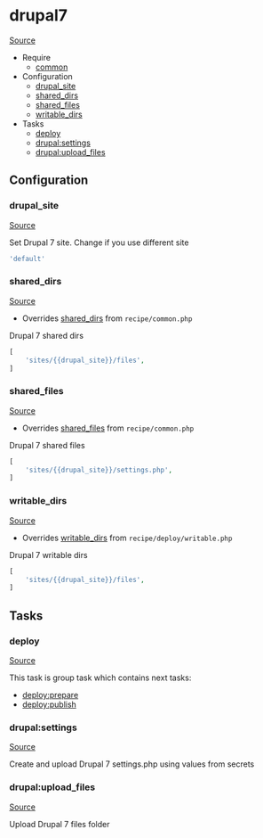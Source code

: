 <!-- DO NOT EDIT THIS FILE! -->
<!-- Instead edit recipe/drupal7.php -->
<!-- Then run bin/docgen -->

# drupal7

[Source](/recipe/drupal7.php)



* Require
  * [common](/docs/recipe/common.md)
* Configuration
  * [drupal_site](#drupal_site)
  * [shared_dirs](#shared_dirs)
  * [shared_files](#shared_files)
  * [writable_dirs](#writable_dirs)
* Tasks
  * [deploy](#deploy)
  * [drupal:settings](#drupalsettings)
  * [drupal:upload_files](#drupalupload_files)

## Configuration
### drupal_site
[Source](https://github.com/deployphp/deployer/blob/master/recipe/drupal7.php#L14)

Set Drupal 7 site. Change if you use different site

```php title="Default value"
'default'
```


### shared_dirs
[Source](https://github.com/deployphp/deployer/blob/master/recipe/drupal7.php#L17)

* Overrides [shared_dirs](/docs/recipe/common.md#shared_dirs) from `recipe/common.php`

Drupal 7 shared dirs

```php title="Default value"
[
    'sites/{{drupal_site}}/files',
]
```


### shared_files
[Source](https://github.com/deployphp/deployer/blob/master/recipe/drupal7.php#L22)

* Overrides [shared_files](/docs/recipe/common.md#shared_files) from `recipe/common.php`

Drupal 7 shared files

```php title="Default value"
[
    'sites/{{drupal_site}}/settings.php',
]
```


### writable_dirs
[Source](https://github.com/deployphp/deployer/blob/master/recipe/drupal7.php#L27)

* Overrides [writable_dirs](/docs/recipe/deploy/writable.md#writable_dirs) from `recipe/deploy/writable.php`

Drupal 7 writable dirs

```php title="Default value"
[
    'sites/{{drupal_site}}/files',
]
```



## Tasks

### deploy
[Source](https://github.com/deployphp/deployer/blob/master/recipe/drupal7.php#L8)




This task is group task which contains next tasks:
* [deploy:prepare](/docs/recipe/common.md#deployprepare)
* [deploy:publish](/docs/recipe/common.md#deploypublish)


### drupal:settings
[Source](https://github.com/deployphp/deployer/blob/master/recipe/drupal7.php#L33)

Create and upload Drupal 7 settings.php using values from secrets


### drupal:upload_files
[Source](https://github.com/deployphp/deployer/blob/master/recipe/drupal7.php#L75)

Upload Drupal 7 files folder


